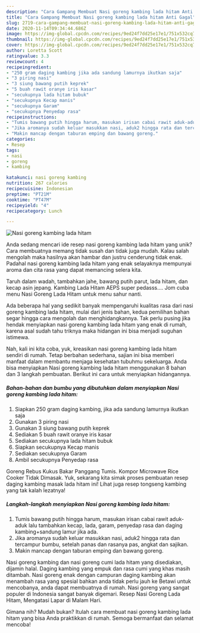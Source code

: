 ```yaml
---
description: "Cara Gampang Membuat Nasi goreng kambing lada hitam Anti Gagal"
title: "Cara Gampang Membuat Nasi goreng kambing lada hitam Anti Gagal"
slug: 2719-cara-gampang-membuat-nasi-goreng-kambing-lada-hitam-anti-gagal
date: 2020-11-14T09:34:44.686Z
image: https://img-global.cpcdn.com/recipes/9ed24f7dd25e17e1/751x532cq70/nasi-goreng-kambing-lada-hitam-foto-resep-utama.jpg
thumbnail: https://img-global.cpcdn.com/recipes/9ed24f7dd25e17e1/751x532cq70/nasi-goreng-kambing-lada-hitam-foto-resep-utama.jpg
cover: https://img-global.cpcdn.com/recipes/9ed24f7dd25e17e1/751x532cq70/nasi-goreng-kambing-lada-hitam-foto-resep-utama.jpg
author: Loretta Scott
ratingvalue: 3.3
reviewcount: 4
recipeingredient:
- "250 gram daging kambing jika ada sandung lamurnya ikutkan saja"
- "3 piring nasi"
- "3 siung bawang putih keprek"
- "5 buah rawit oranye iris kasar"
- "secukupnya lada hitam bubuk"
- "secukupnya Kecap manis"
- "secukupnya Garam"
- "secukupnya Penyedap rasa"
recipeinstructions:
- "Tumis bawang putih hingga harum, masukan irisan cabai rawit aduk-aduk lalu tambahkan kecap, lada, garam, penyedap rasa dan daging kambing+sandung lamur jika ada."
- "Jika aromanya sudah keluar masukkan nasi, aduk2 hingga rata dan tercampur bumbu, setelah panas dan rasanya pas, angkat dan sajikan."
- "Makin mancap dengan taburan emping dan bawang goreng."
categories:
- Resep
tags:
- nasi
- goreng
- kambing

katakunci: nasi goreng kambing 
nutrition: 267 calories
recipecuisine: Indonesian
preptime: "PT21M"
cooktime: "PT47M"
recipeyield: "4"
recipecategory: Lunch

---
```



![Nasi goreng kambing lada hitam](https://img-global.cpcdn.com/recipes/9ed24f7dd25e17e1/751x532cq70/nasi-goreng-kambing-lada-hitam-foto-resep-utama.jpg)

Anda sedang mencari ide resep nasi goreng kambing lada hitam yang unik? Cara membuatnya memang tidak susah dan tidak juga mudah. Kalau salah mengolah maka hasilnya akan hambar dan justru cenderung tidak enak. Padahal nasi goreng kambing lada hitam yang enak selayaknya mempunyai aroma dan cita rasa yang dapat memancing selera kita.

Taruh dalam wadah, tambahkan jahe, bawang putih parut, lada hitam, dan kecap asin jepang. Kambing Lada Hitam AEPS super pedasss…. Jom cuba menu Nasi Goreng Lada Hitam untuk menu sahur nanti.

Ada beberapa hal yang sedikit banyak mempengaruhi kualitas rasa dari nasi goreng kambing lada hitam, mulai dari jenis bahan, kedua pemilihan bahan segar hingga cara mengolah dan menghidangkannya. Tak perlu pusing jika hendak menyiapkan nasi goreng kambing lada hitam yang enak di rumah, karena asal sudah tahu triknya maka hidangan ini bisa menjadi suguhan istimewa.


Nah, kali ini kita coba, yuk, kreasikan nasi goreng kambing lada hitam sendiri di rumah. Tetap berbahan sederhana, sajian ini bisa memberi manfaat dalam membantu menjaga kesehatan tubuhmu sekeluarga. Anda bisa menyiapkan Nasi goreng kambing lada hitam menggunakan 8 bahan dan 3 langkah pembuatan. Berikut ini cara untuk menyiapkan hidangannya.

<!--inarticleads1-->

##### Bahan-bahan dan bumbu yang dibutuhkan dalam menyiapkan Nasi goreng kambing lada hitam:

1. Siapkan 250 gram daging kambing, jika ada sandung lamurnya ikutkan saja
1. Gunakan 3 piring nasi
1. Gunakan 3 siung bawang putih keprek
1. Sediakan 5 buah rawit oranye iris kasar
1. Sediakan secukupnya lada hitam bubuk
1. Siapkan secukupnya Kecap manis
1. Sediakan secukupnya Garam
1. Ambil secukupnya Penyedap rasa


Goreng Rebus Kukus Bakar Panggang Tumis. Kompor Microwave Rice Cooker Tidak Dimasak. Yuk, sekarang kita simak proses pembuatan resep daging kambing masak lada hitam ini! Lihat juga resep tongseng kambing yang tak kalah lezatnya! 

<!--inarticleads2-->

##### Langkah-langkah menyiapkan Nasi goreng kambing lada hitam:

1. Tumis bawang putih hingga harum, masukan irisan cabai rawit aduk-aduk lalu tambahkan kecap, lada, garam, penyedap rasa dan daging kambing+sandung lamur jika ada.
1. Jika aromanya sudah keluar masukkan nasi, aduk2 hingga rata dan tercampur bumbu, setelah panas dan rasanya pas, angkat dan sajikan.
1. Makin mancap dengan taburan emping dan bawang goreng.


Nasi goreng kambing dan nasi goreng cumi lada hitam yang disediakan, dijamin halal. Daging kambing yang empuk dan rasa cumi yang khas masih ditambah. Nasi goreng enak dengan campuran daging kambing akan menambah rasa yang spesial bahkan anda tidak perlu jauh ke Betawi untuk mencobanya, anda dapat membuatnya di rumah. Nasi goreng yang sangat populer di Indonesia sangat banyak digemari. Resep Nasi Goreng Lada Hitam, Mengatasi Lapar di Malam Hari. 

Gimana nih? Mudah bukan? Itulah cara membuat nasi goreng kambing lada hitam yang bisa Anda praktikkan di rumah. Semoga bermanfaat dan selamat mencoba!
